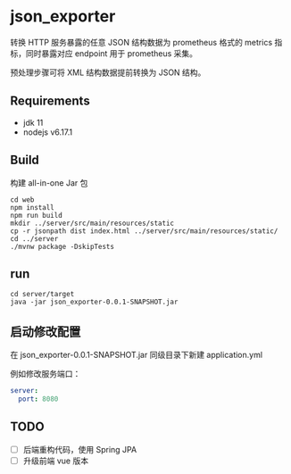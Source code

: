 # json_exporter

转换 HTTP 服务暴露的任意 JSON 结构数据为 prometheus 格式的 metrics 指标，同时暴露对应 endpoint 用于 prometheus 采集。

预处理步骤可将 XML 结构数据提前转换为 JSON 结构。

## Requirements

- jdk 11
- nodejs v6.17.1

## Build

构建 all-in-one Jar 包

```shell
cd web
npm install
npm run build
mkdir ../server/src/main/resources/static
cp -r jsonpath dist index.html ../server/src/main/resources/static/
cd ../server
./mvnw package -DskipTests
```

## run

```shell
cd server/target
java -jar json_exporter-0.0.1-SNAPSHOT.jar
```

## 启动修改配置

在 json_exporter-0.0.1-SNAPSHOT.jar 同级目录下新建 application.yml

例如修改服务端口：

```yaml
server:
  port: 8080
```

## TODO

- [ ] 后端重构代码，使用 Spring JPA
- [ ] 升级前端 vue 版本

